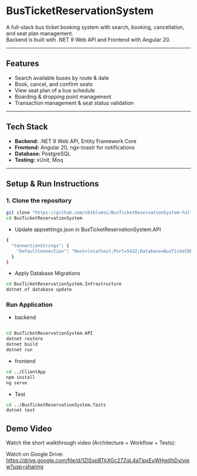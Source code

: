 # BusTicketReservationSystem

A full-stack bus ticket booking system with search, booking, cancellation, and seat plan management.  
Backend is built with .NET 9 Web API and Frontend with Angular 20.

---

##  Features

- Search available buses by route & date
- Book, cancel, and confirm seats
- View seat plan of a bus schedule
- Boarding & dropping point management
- Transaction management & seat status validation

---

##  Tech Stack

- **Backend:** .NET 9 Web API, Entity Framework Core  
- **Frontend:** Angular 20, ngx-toastr for notifications  
- **Database:** PostgreSQL  
- **Testing:** xUnit, Moq  

---

## Setup & Run Instructions

### 1. Clone the repository
```bash
git clone "https://github.com/shiblumsi/BusTicketReservationSystem-FullStack"
cd BusTicketReservationSystem
```

- Update appsettings.json in BusTicketReservationSystem.API
```bash
{
  "ConnectionStrings": {
    "DefaultConnection": "Host=localhost;Port=5432;Database=BusTicketDB;Username=postgres;Password=YourPassword"
  }
}
```
- Apply Database Migrations
 ```bash
cd BusTicketReservationSystem.Infrastructure
dotnet ef database update
```
### Run Application
- backend
```bash

cd BusTicketReservationSystem.API
dotnet restore
dotnet build
dotnet run
```
- frontend
```bash
cd ../ClientApp
npm install
ng serve
```
- Test
```bash
cd ../BusTicketReservationSystem.Tests
dotnet test
```
##  Demo Video
Watch the short walkthrough video (Architecture + Workflow + Tests):

 Watch on Google Drive: https://drive.google.com/file/d/1ZISxpBTkXGc27ZqL4aTlpxEuWHgdihDv/view?usp=sharing
